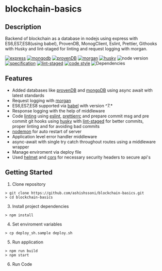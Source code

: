 # blockchain-basics

## Description
Backend of blockchain as a database in nodejs using express with ES6,ES7,ES8(using babel), ProvenDB, MonogClient, Eslint, Prettier, Githooks with Husky and lint-staged for linting and request logging with morgan.

[![express](https://img.shields.io/badge/express-%5E4.16.1-orange.svg)](https://github.com/expressjs/express)
[![mongodb](https://img.shields.io/badge/mongodb-3.6.8-orange.svg)](https://www.mongodb.com/)
[![provenDB](https://img.shields.io/badge/provendb-0.1.13-brightgreen.svg)](https://app.provendb.com)
[![morgan](https://img.shields.io/badge/morgan-%5E1.10.0-blue.svg)](https://github.com/expressjs/morgan)
[![husky](https://img.shields.io/badge/husky-%5E6.0.0-blue.svg)](https://github.com/typicode/husky)
![node version](https://img.shields.io/badge/node-%3E%3D12.16.1-green)
[![specification](https://img.shields.io/badge/ES8/ECMASCRIPT-2017-yellow.svg)](https://www.ecma-international.org/ecma-262/8.0/index.html)
[![lint-staged](https://img.shields.io/badge/lint--staged-%5E11.0.0-red.svg)](https://github.com/okonet/lint-staged)
[![code style](https://img.shields.io/badge/eslint--config--standard-%5E16.0.2-brightgreen.svg)](https://github.com/eslint/eslint)
![Dependencies](https://img.shields.io/badge/dependencies-up%20to%20date-brightgreen.svg)

## Features
- Added databases like [provenDB](https://github.com/SouthbankSoftware/provendb) and [mongoDB](https://github.com/mongodb/mongo) using async await with latest standards
- Request logging with [morgan](https://github.com/expressjs/morgan)
- ES6,ES7,ES8 supported via [babel](https://github.com/babel/babel) with version ^7.*
- Response logging with the help of middleware
- Code [linting](http://eslint.org) using [eslint](https://github.com/eslint/eslint), [prettierrc](https://github.com/sourcegraph/prettierrc) and prepare commit msg and pre commit git hooks using [husky](https://github.com/typicode/husky) with [lint-staged](https://github.com/okonet/lint-staged) for better commits, proper linting and for avoiding bad commits
- [nodemon](https://github.com/remy/nodemon) for auto restart of server
- Application level error handler middleware
- async-await with single try catch throughout routes using a middleware wrapper
- Manage enviroment via deploy file
- Used [helmet](https://github.com/helmetjs/helmet) and [cors](https://github.com/expressjs/cors) for necessary security headers to secure api's 

## Getting Started
1. Clone repository
``` 
> git clone https://github.com/ashishssoni/blockchain-basics.git
> cd blockchain-basics
```
3. Install project dependencies
```
> npm install
```
4. Set enviroment variables
```
> cp deploy_sh.sample deploy.sh
```
5. Run application
``` 
> npm run build
> npm start
```
6. Run Code
